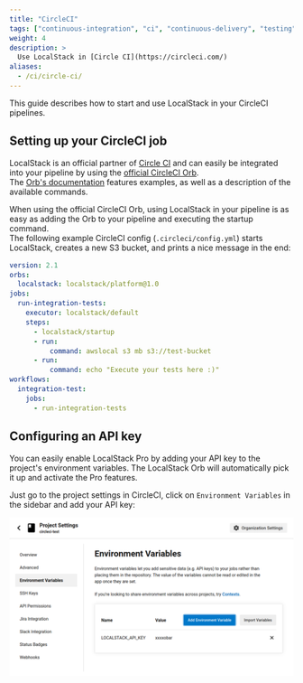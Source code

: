 ```yaml
---
title: "CircleCI"
tags: ["continuous-integration", "ci", "continuous-delivery", "testing"] 
weight: 4
description: >
  Use LocalStack in [Circle CI](https://circleci.com/)
aliases:
  - /ci/circle-ci/
---
```


This guide describes how to start and use LocalStack in your CircleCI pipelines.

## Setting up your CircleCI job

LocalStack is an official partner of [Circle CI](https://circleci.com/) and can easily be integrated into your pipeline by using the [official CircleCI Orb](https://circleci.com/developer/orbs/orb/localstack/platform).\
The [Orb's documentation](https://circleci.com/developer/orbs/orb/localstack/platform) features examples, as well as a description of the available commands.

When using the official CircleCI Orb, using LocalStack in your pipeline is as easy as adding the Orb to your pipeline and executing the startup command.\
The following example CircleCI config (`.circleci/config.yml`) starts LocalStack, creates a new S3 bucket, and prints a nice message in the end:
```yaml
version: 2.1
orbs:
  localstack: localstack/platform@1.0
jobs:
  run-integration-tests:
    executor: localstack/default
    steps:
      - localstack/startup
      - run:
          command: awslocal s3 mb s3://test-bucket
      - run:
          command: echo "Execute your tests here :)"
workflows:
  integration-test:
    jobs:
      - run-integration-tests
```

## Configuring an API key

You can easily enable LocalStack Pro by adding your API key to the project's environment variables. The LocalStack Orb will automatically pick it up and activate the Pro features.

Just go to the project settings in CircleCI, click on `Environment Variables` in the sidebar and add your API key:

![Adding the LocalStack API key in CircleCI](circleci-env-config.png)
